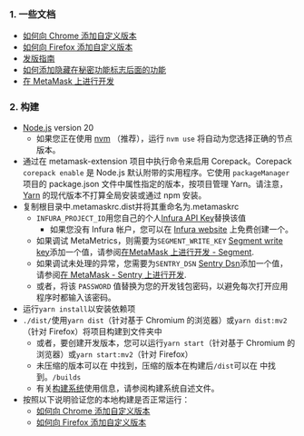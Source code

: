 ### 1. 一些文档
- [如何向 Chrome 添加自定义版本](docs%2Fadd-to-chrome.md)
- [如何向 Firefox 添加自定义版本](docs%2Fadd-to-firefox.md)
- [发版指南](docs%2Fpublishing.md)
- [如何添加隐藏在秘密功能标志后面的功能](docs%2Fsecret-preferences.md)
- [在 MetaMask 上进行开发](development%2FREADME.md)

### 2. 构建

- [Node.js](https://nodejs.org) version 20
  - 如果您正在使用 [nvm](https://github.com/nvm-sh/nvm#installing-and-updating) （推荐），运行 `nvm use` 将自动为您选择正确的节点版本。
- 通过在 metamask-extension 项目中执行命令来启用 Corepack。Corepack `corepack enable` 是 Node.js 默认附带的实用程序。它使用 `packageManager` 项目的 package.json 文件中属性指定的版本，按项目管理 Yarn。请注意， [Yarn](https://yarnpkg.com/getting-started/install) 的现代版本不打算全局安装或通过 npm 安装。
- 复制根目录中.metamaskrc.dist并将其重命名为.metamaskrc
  - `INFURA_PROJECT_ID`用您自己的个人[Infura API Key](https://docs.infura.io/networks/ethereum/how-to/secure-a-project/project-id)替换该值
    - 如果您没有 Infura 帐户，您可以在 [Infura website](https://app.infura.io/register) 上免费创建一个。
  - 如果调试 MetaMetrics，则需要为`SEGMENT_WRITE_KEY` [Segment write key](https://segment.com/docs/connections/find-writekey/)添加一个值，请参阅[在MetaMask 上进行开发 - Segment](development%2FREADME.md#segment).
  - 如果调试未处理的异常，您需要为`SENTRY_DSN` [Sentry Dsn](https://docs.sentry.io/product/sentry-basics/dsn-explainer/)添加一个值，请参阅[在 MetaMask - Sentry 上进行开发](development%2FREADME.md#sentry).
  - 或者，将该 `PASSWORD` 值替换为您的开发钱包密码，以避免每次打开应用程序时都输入该密码。
- 运行`yarn install`以安装依赖项
- `./dist/`使用`yarn dist`（针对基于 Chromium 的浏览器）或`yarn dist:mv2`（针对 Firefox）将项目构建到文件夹中
  - 或者，要创建开发版本，您可以运行`yarn start`（针对基于 Chromium 的浏览器）或`yarn start:mv2`（针对 Firefox）
  - 未压缩的版本可以在 中找到，压缩的版本在构建后`/dist`可以在 中找到。`/builds`
  - 有关[构建系统](development%2Fbuild%2FREADME.md)使用信息，请参阅构建系统自述文件。
- 按照以下说明验证您的本地构建是否正常运行：
  - [如何向 Chrome 添加自定义版本](docs%2Fadd-to-chrome.md)
  - [如何向 Firefox 添加自定义版本](docs%2Fadd-to-firefox.md)

